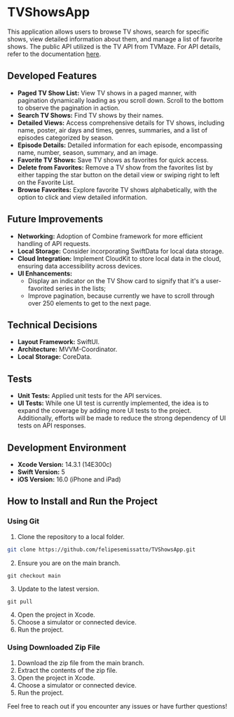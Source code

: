 # TVShowsApp

This application allows users to browse TV shows, search for specific shows, view detailed information about them, and manage a list of favorite shows. The public API utilized is the TV API from TVMaze. For API details, refer to the documentation [here](https://www.tvmaze.com/api).

## Developed Features

- **Paged TV Show List:** View TV shows in a paged manner, with pagination dynamically loading as you scroll down. Scroll to the bottom to observe the pagination in action.
- **Search TV Shows:** Find TV shows by their names.
- **Detailed Views:** Access comprehensive details for TV shows, including name, poster, air days and times, genres, summaries, and a list of episodes categorized by season.
- **Episode Details:** Detailed information for each episode, encompassing name, number, season, summary, and an image.
- **Favorite TV Shows:** Save TV shows as favorites for quick access.
- **Delete from Favorites:** Remove a TV show from the favorites list by either tapping the star button on the detail view or swiping right to left on the Favorite List.
- **Browse Favorites:** Explore favorite TV shows alphabetically, with the option to click and view detailed information.

## Future Improvements

- **Networking:** Adoption of Combine framework for more efficient handling of API requests.
- **Local Storage:** Consider incorporating SwiftData for local data storage.
- **Cloud Integration:** Implement CloudKit to store local data in the cloud, ensuring data accessibility across devices.
- **UI Enhancements:**
  * Display an indicator on the TV Show card to signify that it's a user-favorited series in the lists;
  * Improve pagination, because currently we have to scroll through over 250 elements to get to the next page.
  

## Technical Decisions

- **Layout Framework:** SwiftUI.
- **Architecture:** MVVM-Coordinator.
- **Local Storage:** CoreData.

## Tests

-  **Unit Tests:** Applied unit tests for the API services.
-  **UI Tests:** While one UI test is currently implemented, the idea is to expand the coverage by adding more UI tests to the project. Additionally, efforts will be made to reduce the strong dependency of UI tests on API responses. 

## Development Environment

- **Xcode Version:** 14.3.1 (14E300c)
- **Swift Version:** 5
- **iOS Version:** 16.0 (iPhone and iPad)

## How to Install and Run the Project

### Using Git

1. Clone the repository to a local folder.

```bash
git clone https://github.com/felipesemissatto/TVShowsApp.git
```

2) Ensure you are on the main branch.
```
git checkout main
```

3) Update to the latest version.
```
git pull
```

4) Open the project in Xcode.
5) Choose a simulator or connected device. 
6) Run the project.

### Using Downloaded Zip File

1) Download the zip file from the main branch.
2) Extract the contents of the zip file.
3) Open the project in Xcode.
4) Choose a simulator or connected device.
5) Run the project.

Feel free to reach out if you encounter any issues or have further questions!
